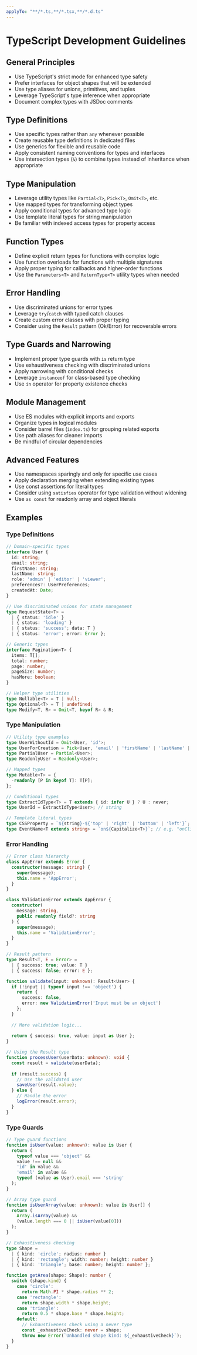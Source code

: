 ```yaml
---
applyTo: "**/*.ts,**/*.tsx,**/*.d.ts"
---
```

# TypeScript Development Guidelines

## General Principles
- Use TypeScript's strict mode for enhanced type safety
- Prefer interfaces for object shapes that will be extended
- Use type aliases for unions, primitives, and tuples
- Leverage TypeScript's type inference when appropriate
- Document complex types with JSDoc comments

## Type Definitions
- Use specific types rather than `any` whenever possible
- Create reusable type definitions in dedicated files
- Use generics for flexible and reusable code
- Apply consistent naming conventions for types and interfaces
- Use intersection types (`&`) to combine types instead of inheritance when appropriate

## Type Manipulation
- Leverage utility types like `Partial<T>`, `Pick<T>`, `Omit<T>`, etc.
- Use mapped types for transforming object types
- Apply conditional types for advanced type logic
- Use template literal types for string manipulation
- Be familiar with indexed access types for property access

## Function Types
- Define explicit return types for functions with complex logic
- Use function overloads for functions with multiple signatures
- Apply proper typing for callbacks and higher-order functions
- Use the `Parameters<T>` and `ReturnType<T>` utility types when needed

## Error Handling
- Use discriminated unions for error types
- Leverage `try`/`catch` with typed catch clauses
- Create custom error classes with proper typing
- Consider using the `Result` pattern (Ok/Error) for recoverable errors

## Type Guards and Narrowing
- Implement proper type guards with `is` return type
- Use exhaustiveness checking with discriminated unions
- Apply narrowing with conditional checks
- Leverage `instanceof` for class-based type checking
- Use `in` operator for property existence checks

## Module Management
- Use ES modules with explicit imports and exports
- Organize types in logical modules
- Consider barrel files (`index.ts`) for grouping related exports
- Use path aliases for cleaner imports
- Be mindful of circular dependencies

## Advanced Features
- Use namespaces sparingly and only for specific use cases
- Apply declaration merging when extending existing types
- Use const assertions for literal types
- Consider using `satisfies` operator for type validation without widening
- Use `as const` for readonly array and object literals

## Examples

### Type Definitions

```typescript
// Domain-specific types
interface User {
  id: string;
  email: string;
  firstName: string;
  lastName: string;
  role: 'admin' | 'editor' | 'viewer';
  preferences?: UserPreferences;
  createdAt: Date;
}

// Use discriminated unions for state management
type RequestState<T> = 
  | { status: 'idle' }
  | { status: 'loading' }
  | { status: 'success'; data: T }
  | { status: 'error'; error: Error };

// Generic types
interface Pagination<T> {
  items: T[];
  total: number;
  page: number;
  pageSize: number;
  hasMore: boolean;
}

// Helper type utilities
type Nullable<T> = T | null;
type Optional<T> = T | undefined;
type Modify<T, R> = Omit<T, keyof R> & R;
```

### Type Manipulation

```typescript
// Utility type examples
type UserWithoutId = Omit<User, 'id'>;
type UserForCreation = Pick<User, 'email' | 'firstName' | 'lastName' | 'role'>;
type PartialUser = Partial<User>;
type ReadonlyUser = Readonly<User>;

// Mapped types
type Mutable<T> = {
  -readonly [P in keyof T]: T[P];
};

// Conditional types
type ExtractIdType<T> = T extends { id: infer U } ? U : never;
type UserId = ExtractIdType<User>; // string

// Template literal types
type CSSProperty = `${string}-${'top' | 'right' | 'bottom' | 'left'}`; // e.g. "padding-top"
type EventName<T extends string> = `on${Capitalize<T>}`; // e.g. "onClick"
```

### Error Handling

```typescript
// Error class hierarchy
class AppError extends Error {
  constructor(message: string) {
    super(message);
    this.name = 'AppError';
  }
}

class ValidationError extends AppError {
  constructor(
    message: string, 
    public readonly field?: string
  ) {
    super(message);
    this.name = 'ValidationError';
  }
}

// Result pattern
type Result<T, E = Error> = 
  | { success: true; value: T }
  | { success: false; error: E };

function validate(input: unknown): Result<User> {
  if (!input || typeof input !== 'object') {
    return { 
      success: false, 
      error: new ValidationError('Input must be an object') 
    };
  }
  
  // More validation logic...
  
  return { success: true, value: input as User };
}

// Using the Result type
function processUser(userData: unknown): void {
  const result = validate(userData);
  
  if (result.success) {
    // Use the validated user
    saveUser(result.value);
  } else {
    // Handle the error
    logError(result.error);
  }
}
```

### Type Guards

```typescript
// Type guard functions
function isUser(value: unknown): value is User {
  return (
    typeof value === 'object' &&
    value !== null &&
    'id' in value &&
    'email' in value &&
    typeof (value as User).email === 'string'
  );
}

// Array type guard
function isUserArray(value: unknown): value is User[] {
  return (
    Array.isArray(value) &&
    (value.length === 0 || isUser(value[0]))
  );
}

// Exhaustiveness checking
type Shape = 
  | { kind: 'circle'; radius: number }
  | { kind: 'rectangle'; width: number; height: number }
  | { kind: 'triangle'; base: number; height: number };

function getArea(shape: Shape): number {
  switch (shape.kind) {
    case 'circle':
      return Math.PI * shape.radius ** 2;
    case 'rectangle':
      return shape.width * shape.height;
    case 'triangle':
      return 0.5 * shape.base * shape.height;
    default:
      // Exhaustiveness check using a never type
      const _exhaustiveCheck: never = shape;
      throw new Error(`Unhandled shape kind: ${_exhaustiveCheck}`);
  }
}
```
